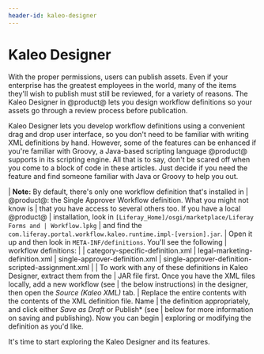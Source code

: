 ```yaml
---
header-id: kaleo-designer
---
```


# Kaleo Designer

With the proper permissions, users can publish assets. Even if your enterprise
has the greatest employees in the world, many of the items they'll wish to
publish must still be reviewed, for a variety of reasons. The Kaleo Designer in
@product@ lets you design workflow definitions so your assets go through a
review process before publication.

Kaleo Designer lets you develop workflow definitions using a convenient drag and
drop user interface, so you don't need to be familiar with writing XML
definitions by hand. However, some of the features can be enhanced if you're
familiar with Groovy, a Java-based scripting language @product@ supports in
its scripting engine. All that is to say, don't be scared off when you come to a
block of code in these articles. Just decide if you need the feature and find
someone familiar with Java or Groovy to help you out.

| **Note:** By default, there's only one workflow definition that's installed in
| @product@: the Single Approver Workflow definition. What you might not know is
| that you have access to several others too. If you have a local @product@
| installation, look in `[Liferay_Home]/osgi/marketplace/Liferay Forms and
| Workflow.lpkg`
| and find the `com.liferay.portal.workflow.kaleo.runtime.impl-[version].jar`.
| Open it up and then look in `META-INF/definitions`. You'll see the following
| workflow definitions:
| 
|     category-specific-definition.xml
|     legal-marketing-definition.xml
|     single-approver-definition.xml
|     single-approver-definition-scripted-assignment.xml
| 
| To work with any of these definitions in Kaleo Designer, extract them from the
| JAR file first. Once you have the XML files locally, add a new workflow (see
| the below instructions) in the designer, then open the *Source (Kaleo XML)* tab.
| Replace the entire contents with the contents of the XML definition file. Name
| the definition appropriately, and click either *Save as Draft* or Publish* (see
| below for more information on saving and publishing). Now you can begin
| exploring or modifying the definition as you'd like.

It's time to start exploring the Kaleo Designer and its features.
